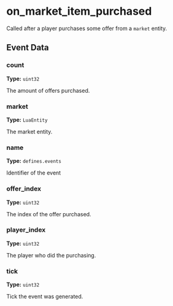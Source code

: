 # on_market_item_purchased

Called after a player purchases some offer from a `market` entity.

## Event Data

### count

**Type:** `uint32`

The amount of offers purchased.

### market

**Type:** `LuaEntity`

The market entity.

### name

**Type:** `defines.events`

Identifier of the event

### offer_index

**Type:** `uint32`

The index of the offer purchased.

### player_index

**Type:** `uint32`

The player who did the purchasing.

### tick

**Type:** `uint32`

Tick the event was generated.

